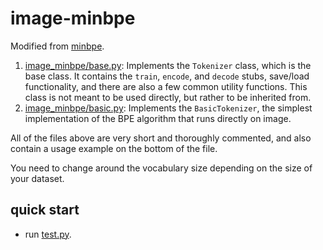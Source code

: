 # image-minbpe

Modified from [minbpe](https://github.com/sawyercharlton/minbpe/tree/master).
1. [image_minbpe/base.py](image_minbpe/base.py): Implements the `Tokenizer` class, which is the base class. It contains the `train`, `encode`, and `decode` stubs, save/load functionality, and there are also a few common utility functions. This class is not meant to be used directly, but rather to be inherited from.
2. [image_minbpe/basic.py](image_minbpe/basic.py): Implements the `BasicTokenizer`, the simplest implementation of the BPE algorithm that runs directly on image.

All of the files above are very short and thoroughly commented, and also contain a usage example on the bottom of the file.

You need to change around the vocabulary size depending on the size of your dataset.

## quick start
- run [test.py](test.py).

